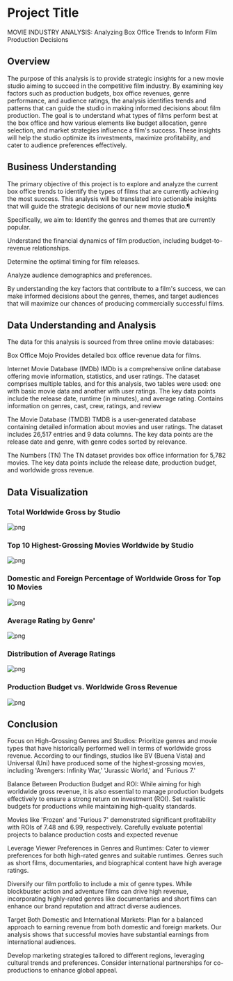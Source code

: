# Project Title
MOVIE INDUSTRY ANALYSIS:
Analyzing Box Office Trends to Inform Film Production Decisions

## Overview
The purpose of this analysis is to provide strategic insights for a new movie studio aiming to succeed in the competitive film industry. By examining key factors such as production budgets, box office revenues, genre performance, and audience ratings, the analysis identifies trends and patterns that can guide the studio in making informed decisions about film production. The goal is to understand what types of films perform best at the box office and how various elements like budget allocation, genre selection, and market strategies influence a film's success. These insights will help the studio optimize its investments, maximize profitability, and cater to audience preferences effectively.

## Business Understanding
The primary objective of this project is to explore and analyze the current box office trends to identify the types of films that are currently achieving the most success. This analysis will be translated into actionable insights that will guide the strategic decisions of our new movie studio.¶

Specifically, we aim to:
Identify the genres and themes that are currently popular.

Understand the financial dynamics of film production, including budget-to-revenue relationships.

Determine the optimal timing for film releases.

Analyze audience demographics and preferences.

By understanding the key factors that contribute to a film's success, we can make informed decisions about the genres, themes, and target audiences that will maximize our chances of producing commercially successful films.

## Data Understanding and Analysis
The data for this analysis is sourced from three online movie databases:

Box Office Mojo
Provides detailed box office revenue data for films.

Internet Movie Database (IMDb)
IMDb is a comprehensive online database offering movie information, statistics, and user ratings. The dataset comprises multiple tables, and for this analysis, two tables were used: one with basic movie data and another with user ratings. The key data points include the release date, runtime (in minutes), and average rating. Contains information on genres, cast, crew, ratings, and review

The Movie Database (TMDB)
TMDB is a user-generated database containing detailed information about movies and user ratings. The dataset includes 26,517 entries and 9 data columns. The key data points are the release date and genre, with genre codes sorted by relevance.

The Numbers (TN)
The TN dataset provides box office information for 5,782 movies. The key data points include the release date, production budget, and worldwide gross revenue.

## Data Visualization
### Total Worldwide Gross by Studio

![png](images/1.png)

### Top 10 Highest-Grossing Movies Worldwide by Studio

![png](images/2.png)

### Domestic and Foreign Percentage of Worldwide Gross for Top 10 Movies
![png](images/4.png)

### Average Rating by Genre'
![png](images/5.png)

### Distribution of Average Ratings
![png](images/7.png)

### Production Budget vs. Worldwide Gross Revenue
![png](images/9.png)

## Conclusion
Focus on High-Grossing Genres and Studios:
Prioritize genres and movie types that have historically performed well in terms of worldwide gross revenue. According to our findings, studios like BV (Buena Vista) and Universal (Uni) have produced some of the highest-grossing movies, including 'Avengers: Infinity War,' 'Jurassic World,' and 'Furious 7.'

Balance Between Production Budget and ROI:
While aiming for high worldwide gross revenue, it is also essential to manage production budgets effectively to ensure a strong return on investment (ROI). Set realistic budgets for productions while maintaining high-quality standards.

Movies like 'Frozen' and 'Furious 7' demonstrated significant profitability with ROIs of 7.48 and 6.99, respectively. Carefully evaluate potential projects to balance production costs and expected revenue

Leverage Viewer Preferences in Genres and Runtimes:
Cater to viewer preferences for both high-rated genres and suitable runtimes. Genres such as short films, documentaries, and biographical content have high average ratings.

Diversify our film portfolio to include a mix of genre types. While blockbuster action and adventure films can drive high revenue, incorporating highly-rated genres like documentaries and short films can enhance our brand reputation and attract diverse audiences.

Target Both Domestic and International Markets:
Plan for a balanced approach to earning revenue from both domestic and foreign markets. Our analysis shows that successful movies have substantial earnings from international audiences.

Develop marketing strategies tailored to different regions, leveraging cultural trends and preferences. Consider international partnerships for co-productions to enhance global appeal.

